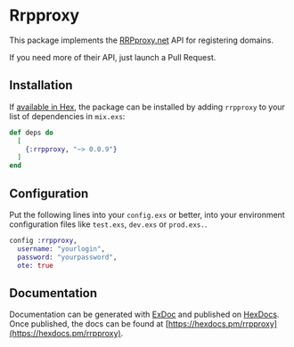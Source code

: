 # Rrpproxy

This package implements the [RRPproxy.net](https://rrpproxy.net) API for registering domains.

If you need more of their API, just launch a Pull Request.

## Installation

If [available in Hex](https://hex.pm/docs/publish), the package can be installed
by adding `rrpproxy` to your list of dependencies in `mix.exs`:

```elixir
def deps do
  [
    {:rrpproxy, "~> 0.0.9"}
  ]
end
```

## Configuration

Put the following lines into your `config.exs` or better, into your environment
configuration files like `test.exs`, `dev.exs` or `prod.exs.`.

```elixir
config :rrpproxy,
  username: "yourlogin",
  password: "yourpassword",
  ote: true
```

## Documentation

Documentation can be generated with [ExDoc](https://github.com/elixir-lang/ex_doc)
and published on [HexDocs](https://hexdocs.pm). Once published, the docs can
be found at [https://hexdocs.pm/rrpproxy](https://hexdocs.pm/rrpproxy).

